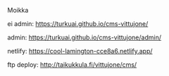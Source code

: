 Moikka

ei admin: https://turkuai.github.io/cms-vittujone/

admin: https://turkuai.github.io/cms-vittujone/admin/

netlify: https://cool-lamington-cce8a6.netlify.app/

ftp deploy: http://taikukkula.fi/vittujone/cms/
